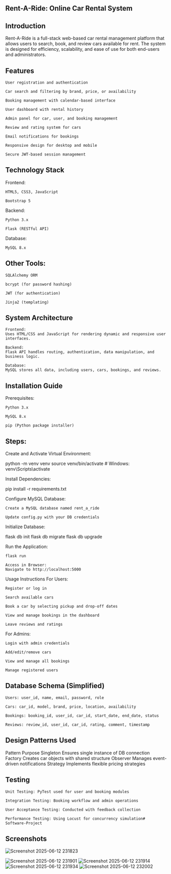 ## Rent-A-Ride: Online Car Rental System

## Introduction

Rent-A-Ride is a full-stack web-based car rental management platform that allows users to search, book, and review cars available for rent. The system is designed for efficiency, scalability, and ease of use for both end-users and administrators.

## Features

    User registration and authentication

    Car search and filtering by brand, price, or availability

    Booking management with calendar-based interface

    User dashboard with rental history

    Admin panel for car, user, and booking management

    Review and rating system for cars

    Email notifications for bookings

    Responsive design for desktop and mobile

    Secure JWT-based session management

## Technology Stack
Frontend:

    HTML5, CSS3, JavaScript

    Bootstrap 5

Backend:

    Python 3.x

    Flask (RESTful API)

Database:

    MySQL 8.x

## Other Tools:

    SQLAlchemy ORM

    bcrypt (for password hashing)

    JWT (for authentication)

    Jinja2 (templating)

## System Architecture

    Frontend:
    Uses HTML/CSS and JavaScript for rendering dynamic and responsive user interfaces.

    Backend:
    Flask API handles routing, authentication, data manipulation, and business logic.

    Database:
    MySQL stores all data, including users, cars, bookings, and reviews.

## Installation Guide
Prerequisites:

    Python 3.x

    MySQL 8.x

    pip (Python package installer)

## Steps:

Create and Activate Virtual Environment:

python -m venv venv
source venv/bin/activate  # Windows: venv\Scripts\activate

Install Dependencies:

pip install -r requirements.txt

Configure MySQL Database:

    Create a MySQL database named rent_a_ride

    Update config.py with your DB credentials

Initialize Database:

flask db init
flask db migrate
flask db upgrade

Run the Application:

    flask run

    Access in Browser:
    Navigate to http://localhost:5000

Usage Instructions
For Users:

    Register or log in

    Search available cars

    Book a car by selecting pickup and drop-off dates

    View and manage bookings in the dashboard

    Leave reviews and ratings

For Admins:

    Login with admin credentials

    Add/edit/remove cars

    View and manage all bookings

    Manage registered users

## Database Schema (Simplified)

    Users: user_id, name, email, password, role

    Cars: car_id, model, brand, price, location, availability

    Bookings: booking_id, user_id, car_id, start_date, end_date, status

    Reviews: review_id, user_id, car_id, rating, comment, timestamp

## Design Patterns Used
Pattern	Purpose
Singleton	Ensures single instance of DB connection
Factory	Creates car objects with shared structure
Observer	Manages event-driven notifications
Strategy	Implements flexible pricing strategies

## Testing

    Unit Testing: PyTest used for user and booking modules

    Integration Testing: Booking workflow and admin operations

    User Acceptance Testing: Conducted with feedback collection

    Performance Testing: Using Locust for concurrency simulation# Software-Project

## Screenshots
![Screenshot 2025-06-12 231823](https://github.com/user-attachments/assets/ef96f980-4b22-4bb1-9336-f0cc199127d0)

![Screenshot 2025-06-12 231901](https://github.com/user-attachments/assets/3132a981-5371-4586-b6a0-5d943887a194) 
![Screenshot 2025-06-12 231914](https://github.com/user-attachments/assets/eb276170-b69b-4a22-9291-6246a2327483) 
![Screenshot 2025-06-12 231934](https://github.com/user-attachments/assets/d98e8f0a-4347-4952-bcab-b51ac5f9960e)
![Screenshot 2025-06-12 232002](https://github.com/user-attachments/assets/ec256bc9-0e71-428c-8738-60bfd585f51b)





